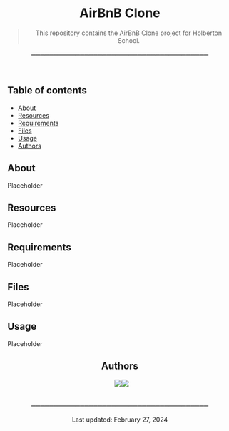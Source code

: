 <div align="center">


  
<h1> AirBnB Clone </h1>

> This repository contains the AirBnB Clone project for Holberton School.

</div>

<div align="center">

════════════════════════════════════════ 

</div>

<br>

## Table of contents
* [About](#about)
* [Resources](#resources)
* [Requirements](#requirements)
* [Files](#files)
* [Usage](#usage)
* [Authors](#authors)

## About
Placeholder

## Resources
Placeholder

## Requirements
Placeholder

## Files
Placeholder

## Usage
Placeholder

<div align="center">

## Authors
  
&ensp;[<img src="https://img.shields.io/badge/Nitsu47-%23121011.svg?style=for-the-badge&logo=github&logoColor=white">](https://github.com/Nitsu47)[<img src="https://img.shields.io/badge/Baguvix-%23121011.svg?style=for-the-badge&logo=github&logoColor=white">](https://github.com/Baguvix)

<br>
════════════════════════════════════════
<br>

Last updated: February 27, 2024

</div>